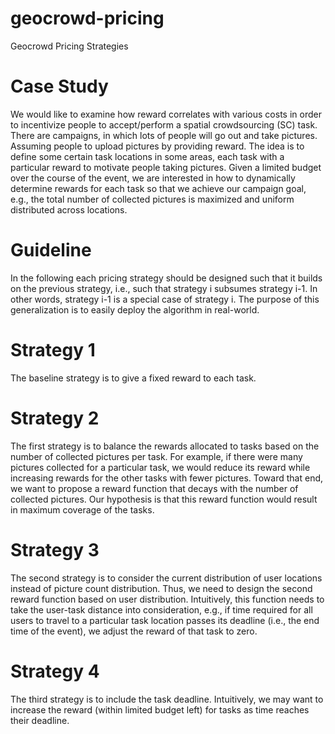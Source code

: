# geocrowd-pricing
Geocrowd Pricing Strategies

# Case Study
We would like to examine how reward correlates with various costs in order to incentivize people to accept/perform a spatial crowdsourcing (SC) task.
There are campaigns, in which lots of people will go out and take pictures. Assuming people to upload pictures by providing reward. The idea is to define some certain task locations in some areas, each task with a particular reward to motivate people taking pictures. Given a limited budget over the course of the event, we are interested in how to dynamically determine rewards for each task so that we achieve our campaign goal, e.g., the total number of collected pictures is maximized and uniform distributed across locations.

# Guideline
In the following each pricing strategy should be designed such that it builds on the previous strategy, i.e., such that strategy i subsumes strategy i-1.  In other words, strategy i-1 is a special case of strategy i. The purpose of this generalization is to easily deploy the algorithm in real-world.

# Strategy 1
The baseline strategy is to give a fixed reward to each task.

# Strategy 2
The first strategy is to balance the rewards allocated to tasks based on the number of collected pictures per task. For example, if there were many pictures collected for a particular task, we would reduce its reward while increasing rewards for the other tasks with fewer pictures. Toward that end, we want to propose a reward function that decays with the number of collected pictures. Our hypothesis is that this reward function would result in maximum coverage of the tasks. 

# Strategy 3
The second strategy is to consider the current distribution of user locations instead of picture count distribution. Thus, we need to design the second reward function based on user distribution. Intuitively, this function needs to take the user-task distance into consideration, e.g., if time required for all users to travel to a particular task location passes its deadline (i.e., the end time of the event), we adjust the reward of that task to zero. 

# Strategy 4
The third strategy is to include the task deadline. Intuitively, we may want to increase the reward (within limited budget left) for tasks as time reaches their deadline.
